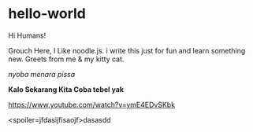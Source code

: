 # hello-world
<title>come here for fun only </title>

Hi Humans!


Grouch Here, I Like noodle.js.  i write this just for fun and learn something new. 
Greets from me & my kitty cat.

<i>nyoba menara pissa </i>

<b> Kalo Sekarang Kita Coba tebel yak </b>

<url>https://www.youtube.com/watch?v=ymE4EDvSKbk</url>

<spoiler=jfdasijfisaojf>dasasdd</spoiler>
